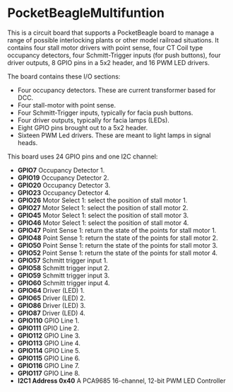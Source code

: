 # PocketBeagleMultifuntion

This is a circuit board that supports a PocketBeagle board to manage a range
of possible interlocking plants or other model railroad situations. It
contains four stall motor drivers with point sense, four CT Coil type
occupancy detectors, four Schmitt-Trigger inputs (for push buttons), four
driver outputs, 8 GPIO pins in a 5x2 header, and 16 PWM LED drivers. 
                                                  
The board contains these I/O sections:

- Four occupancy detectors.  These are current transformer based for DCC.
- Four stall-motor with point sense.
- Four Schmitt-Trigger inputs, typically for facia push buttons.
- Four driver outputs, typically for facia lamps (LEDs).
- Eight GPIO pins brought out to a 5x2 header.
- Sixteen PWM Led drivers.  These are meant to light lamps in signal heads. 

This board uses 24 GPIO pins and one I2C channel:

- **GPIO7** Occupancy Detector 1.
- **GPIO19** Occupancy Detector 2.
- **GPIO20** Occupancy Detector 3.
- **GPIO23** Occupancy Detector 4.
- **GPIO26** Motor Select 1: select the position of stall motor 1.
- **GPIO27** Motor Select 1: select the position of stall motor 2.
- **GPIO45** Motor Select 1: select the position of stall motor 3.
- **GPIO46** Motor Select 1: select the position of stall motor 4.
- **GPIO47** Point Sense 1: return the state of the points for stall motor 1.
- **GPIO48** Point Sense 1: return the state of the points for stall motor 2.
- **GPIO50** Point Sense 1: return the state of the points for stall motor 3.
- **GPIO52** Point Sense 1: return the state of the points for stall motor 4.
- **GPIO57** Schmitt trigger input 1.
- **GPIO58** Schmitt trigger input 2.
- **GPIO59** Schmitt trigger input 3.
- **GPIO60** Schmitt trigger input 4.
- **GPIO64** Driver (LED) 1.
- **GPIO65** Driver (LED) 2.
- **GPIO86** Driver (LED) 3.
- **GPIO87** Driver (LED) 4.
- **GPIO110** GPIO Line 1.
- **GPIO111** GPIO Line 2.
- **GPIO112** GPIO Line 3.
- **GPIO113** GPIO Line 4.
- **GPIO114** GPIO Line 5.
- **GPIO115** GPIO Line 6.
- **GPIO116** GPIO Line 7.
- **GPIO117** GPIO Line 8.
- **I2C1 Address 0x40** A PCA9685 16-channel, 12-bit PWM LED Controller


